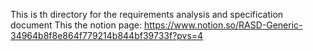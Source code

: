 This is th directory for the requirements analysis and specification document
This the notion page: 
https://www.notion.so/RASD-Generic-34964b8f8e864f779214b844bf39733f?pvs=4
